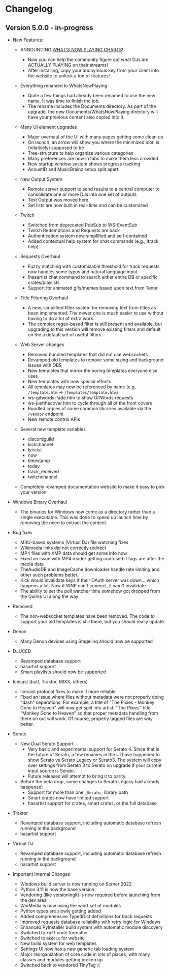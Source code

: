 
# Changelog

## Version 5.0.0 - in-progress

* New Features:
  * ANNOUNCING [WHAT'S NOW PLAYING CHARTS](https://whatsnowplaying.com/)!
    * Now you can help the community figure out what DJs are ACTUALLY
      PLAYING on their streams!
    * After installing, copy your anonymous key from your client into
      the website to unlock a ton of features!

  * Everything renamed to WhatsNowPlaying
    * Quite a few things had already been renamed to use the new
      name.  It was time to finish the job.
    * The rename includes the Documents directory.  As part of the
      upgrade, the new Documents/WhatsNowPlaying directory will
      have your previous content also copied into it.

  * Many UI element upgrades
    * Major overhaul of the UI with many pages getting some clean up
    * On launch, an arrow will show you where the minimized icon is
      (relatively) supposed to be
    * Tree-structure to help organize various categories
    * Many preferences are now in tabs to make them less crowded
    * New startup window system shows progress tracking
    * AcoustID and MusicBrainz setup split apart

  * New Output System
    * Remote server support to send results to a central computer
      to consolidate one or more DJs into one set of outputs
    * Text Output was moved here
    * Set lists are now built in real-time and can be customized

  * Twitch
    * Switched from deprecated PubSub to WS-EventSub
    * Twitch Redemptions and Requests are back
    * Authentication system now simplified and self-contained
    * Added contextual help system for chat commands (e.g., !track help)

  * Requests Overhaul
    * Fuzzy matching with customizable threshold for track requests now
      handles some typos and natural language input
    * !hasartist chat command to search either entire
      DB or specific crates/playlists
    * Support for animated gifs/memes based upon text from Tenor

  * Title Filtering Overhaul
    * A new, simplified filter system for removing text from titles as been
      implemented. The newer one is much easier to use without having to do
      a lot of extra work.
    * The complex regex-based filter is still present and available, but
      upgrading to this version will remove existing filters and default on
      the a default set of useful filters.

  * Web Server changes
    * Removed bundled templates that did not use websockets
    * Revamped old templates to remove some sizing and background issues with OBS
    * New templates that mirror the boring templates everyone else uses
    * New templates with new special effects
    * All templates may now be referenced by name (e.g, `/template.htm` -> `/templates/template.htm`)
    * ws-gifwords-fade.htm to show GifWords requests
    * ws-justthecover.htm to cycle through all of the front covers
    * Bundled copies of some common libraries available via the `/vendor` endpoint
    * New remote control APIs

  * Several new template variables
    * discordguild
    * kickchannel
    * lyricist
    * now
    * timestamp
    * today
    * track_received
    * twitchchannel

  * Completely revamped documentation website to make it easy to pick your version

* Windows Binary Overhaul
  * The binaries for Windows now come as a directory rather than a single
    executable.  This was done to speed up launch time by removing the
    need to extract the content.

* Bug fixes
  * M3U-based systems (Virtual DJ) file watching fixes
  * Wikimedia links did not correctly redirect
  * MP4 files with XMP data should get some info now
  * Fixed an issue with MP4 reader getting confused if tags are after the media data
  * TheAudioDB and ImageCache downloader handle rate limiting
    and other such problems better.
  * Kick would invalidate keys if their OAuth server was down... which happens a lot.
    Now if WNP can't connect, it won't invalidate.
  * The ability to set the poll watcher time somehow got dropped from the
    Quirks UI along the way

* Removed
  * The non-websocket templates have been removed. The code to support your old
    templates is still there, but you should really update.

* Denon
  * Many Denon devices using Stagelinq should now be supported

* DJUCED
  * Revamped database support
  * hasartist support
  * Smart playlists should now be supported

* Icecast (butt, Traktor, MIXX, others)
  * Icecast protocol fixes to make it more reliable
  * Fixed an issue where files without metadata were not properly doing "dash" separations.
    For example, a title of "The Pixies - Monkey Gone to Heaven" will now get split into
    artist: "The Pixies" title: "Monkey Gone to Heaven" so that proper metadata handling
    from there on out will work. Of course, properly tagged files are way better.

* Serato
  * New Dual Serato Support
    * Very basic and experimental support for Serato 4.  Since that is the future of Serato,
      a few renames in the UI have happened to show Serato vs Serato Legacy or Serato3. The
      system will copy over settings from Serato 3 to Serato on upgrade if your current
      input source is Serato.
    * Future releases will attempt to bring it to parity.
  * Before the beta drop, some changes to Serato Legacy had already happened:
    * Support for more than one `_Serato_` library path
    * Smart crates now have limited support
    * hasartist support for crates, smart crates, or the full database

* Traktor
  * Revamped database support, including automatic database refresh running in the background
  * hasartist support

* Virtual DJ
  * Revamped database support, including automatic database refresh running in the background
  * hasartist support

* Important Internal Changes
  * Windows build server is now running on Server 2022
  * Python 3.11 is now the base version
  * Vendoring (like versioningit) is now required before launching from the dev area
  * WinMedia is now using the winrt set of modules
  * Python types are slowly getting added
  * Added comprehensive TypedDict definitions for track requests
  * Improved requests database reliability with retry logic for Windows
  * Enhanced PyInstaller build system with automatic module discovery
  * Switched to `ruff` code formatter
  * Switched to `mkdocs` for website
  * New build system for web templates
  * Settings UI now has a new generic tab loading system
  * Major reorganization of core code in lots of places, with many
    classes and modules getting broken up
  * Switched back to vendored TinyTag :(
